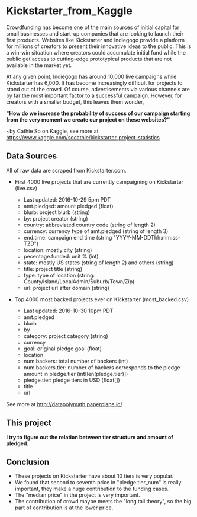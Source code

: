 # Kickstarter_from_Kaggle
Crowdfunding has become one of the main sources of initial capital for small businesses and start-up companies that are looking to launch their first products. Websites like Kickstarter and Indiegogo provide a platform for millions of creators to present their innovative ideas to the public. This is a win-win situation where creators could accumulate initial fund while the public get access to cutting-edge prototypical products that are not available in the market yet.

At any given point, Indiegogo has around 10,000 live campaigns while Kickstarter has 6,000. It has become increasingly difficult for projects to stand out of the crowd. Of course, advertisements via various channels are by far the most important factor to a successful campaign. However, for creators with a smaller budget, this leaves them wonder,

**"How do we increase the probability of success of our campaign starting from the very moment we create our project on these websites?"**

~by Cathie So on Kaggle, see more at https://www.kaggle.com/socathie/kickstarter-project-statistics

## Data Sources

All of raw data are scraped from Kickstarter.com.

* First 4000 live projects that are currently campaigning on Kickstarter (live.csv) 

  * Last updated: 2016-10-29 5pm PDT
  * amt.pledged: amount pledged (float)
  * blurb: project blurb (string)
  * by: project creator (string)
  * country: abbreviated country code (string of length 2)
  * currency: currency type of amt.pledged (string of length 3)
  * end.time: campaign end time (string "YYYY-MM-DDThh:mm:ss-TZD")
  * location: mostly city (string)
  * pecentage.funded: unit % (int)
  * state: mostly US states (string of length 2) and others (string)
  * title: project title (string)
  * type: type of location (string: County/Island/LocalAdmin/Suburb/Town/Zip)
  * url: project url after domain (string)

* Top 4000 most backed projects ever on Kickstarter (most_backed.csv)

  * Last updated: 2016-10-30 10pm PDT
  * amt.pledged
  * blurb
  * by
  * category: project category (string)
  * currency
  * goal: original pledge goal (float)
  * location
  * num.backers: total number of backers (int)
  * num.backers.tier: number of backers corresponds to the pledge amount in pledge.tier (int[len(pledge.tier)])
  * pledge.tier: pledge tiers in USD (float[])
  * title
  * url

See more at http://datapolymath.paperplane.io/

## This project
**I try to figure out the relation between tier structure and amount of pledged.**

## Conclusion
* These projects on Kickstarter have about 10 tiers is very popular.
* We found that second to seventh price in "pledge.tier_num" is really important, they make a huge contribution to the funding cases.
* The "median price" in the project is very important.
* The contribution of crowd maybe meets the "long tail theory", so the big part of contribution is at the lower price.
